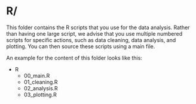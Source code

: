 # R/
This folder contains the R scripts that you use for the data analysis. Rather than having one large script, we advise that you use multiple numbered scripts for specific actions, such as data cleaning, data analysis, and plotting. You can then source these scripts using a main file.

An example for the content of this folder looks like this:
- R
    - 00_main.R
    - 01_cleaning.R
    - 02_analysis.R
    - 03_plotting.R

